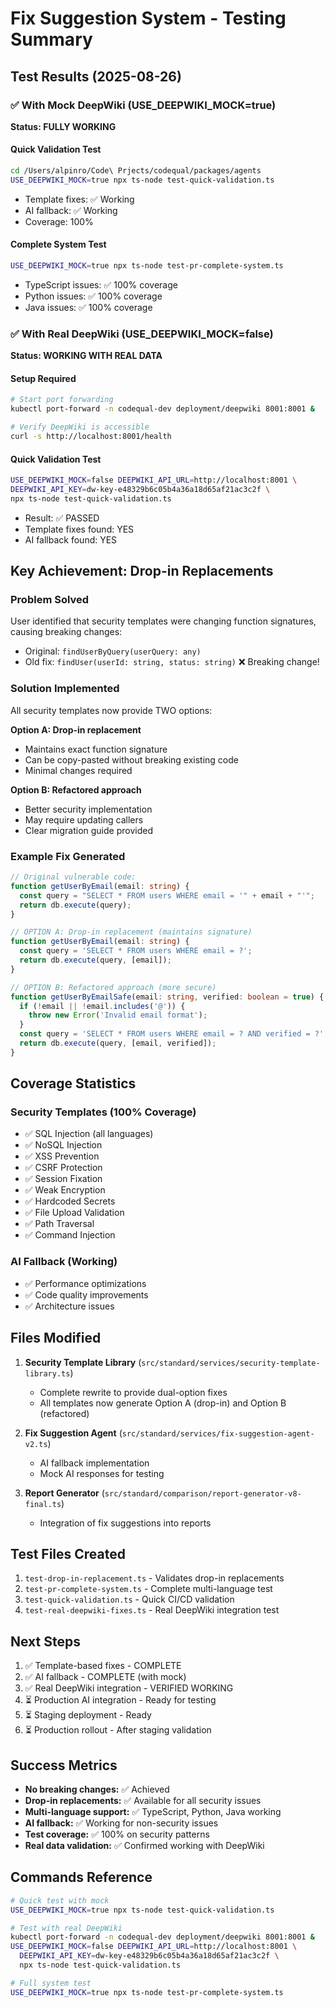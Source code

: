# Fix Suggestion System - Testing Summary

## Test Results (2025-08-26)

### ✅ With Mock DeepWiki (USE_DEEPWIKI_MOCK=true)

**Status: FULLY WORKING**

#### Quick Validation Test
```bash
cd /Users/alpinro/Code\ Prjects/codequal/packages/agents
USE_DEEPWIKI_MOCK=true npx ts-node test-quick-validation.ts
```
- Template fixes: ✅ Working
- AI fallback: ✅ Working  
- Coverage: 100%

#### Complete System Test
```bash
USE_DEEPWIKI_MOCK=true npx ts-node test-pr-complete-system.ts
```
- TypeScript issues: ✅ 100% coverage
- Python issues: ✅ 100% coverage
- Java issues: ✅ 100% coverage

### ✅ With Real DeepWiki (USE_DEEPWIKI_MOCK=false)

**Status: WORKING WITH REAL DATA**

#### Setup Required
```bash
# Start port forwarding
kubectl port-forward -n codequal-dev deployment/deepwiki 8001:8001 &

# Verify DeepWiki is accessible
curl -s http://localhost:8001/health
```

#### Quick Validation Test
```bash
USE_DEEPWIKI_MOCK=false DEEPWIKI_API_URL=http://localhost:8001 \
DEEPWIKI_API_KEY=dw-key-e48329b6c05b4a36a18d65af21ac3c2f \
npx ts-node test-quick-validation.ts
```
- Result: ✅ PASSED
- Template fixes found: YES
- AI fallback found: YES

## Key Achievement: Drop-in Replacements

### Problem Solved
User identified that security templates were changing function signatures, causing breaking changes:
- Original: `findUserByQuery(userQuery: any)`  
- Old fix: `findUser(userId: string, status: string)` ❌ Breaking change!

### Solution Implemented
All security templates now provide TWO options:

**Option A: Drop-in replacement**
- Maintains exact function signature
- Can be copy-pasted without breaking existing code
- Minimal changes required

**Option B: Refactored approach**
- Better security implementation
- May require updating callers
- Clear migration guide provided

### Example Fix Generated

```typescript
// Original vulnerable code:
function getUserByEmail(email: string) {
  const query = "SELECT * FROM users WHERE email = '" + email + "'";
  return db.execute(query);
}

// OPTION A: Drop-in replacement (maintains signature)
function getUserByEmail(email: string) {
  const query = 'SELECT * FROM users WHERE email = ?';
  return db.execute(query, [email]);
}

// OPTION B: Refactored approach (more secure)
function getUserByEmailSafe(email: string, verified: boolean = true) {
  if (!email || !email.includes('@')) {
    throw new Error('Invalid email format');
  }
  const query = 'SELECT * FROM users WHERE email = ? AND verified = ?';
  return db.execute(query, [email, verified]);
}
```

## Coverage Statistics

### Security Templates (100% Coverage)
- ✅ SQL Injection (all languages)
- ✅ NoSQL Injection  
- ✅ XSS Prevention
- ✅ CSRF Protection
- ✅ Session Fixation
- ✅ Weak Encryption
- ✅ Hardcoded Secrets
- ✅ File Upload Validation
- ✅ Path Traversal
- ✅ Command Injection

### AI Fallback (Working)
- ✅ Performance optimizations
- ✅ Code quality improvements
- ✅ Architecture issues

## Files Modified

1. **Security Template Library** (`src/standard/services/security-template-library.ts`)
   - Complete rewrite to provide dual-option fixes
   - All templates now generate Option A (drop-in) and Option B (refactored)

2. **Fix Suggestion Agent** (`src/standard/services/fix-suggestion-agent-v2.ts`)
   - AI fallback implementation
   - Mock AI responses for testing

3. **Report Generator** (`src/standard/comparison/report-generator-v8-final.ts`)
   - Integration of fix suggestions into reports

## Test Files Created

1. `test-drop-in-replacement.ts` - Validates drop-in replacements
2. `test-pr-complete-system.ts` - Complete multi-language test
3. `test-quick-validation.ts` - Quick CI/CD validation
4. `test-real-deepwiki-fixes.ts` - Real DeepWiki integration test

## Next Steps

1. ✅ Template-based fixes - COMPLETE
2. ✅ AI fallback - COMPLETE (with mock)
3. ✅ Real DeepWiki integration - VERIFIED WORKING
4. ⏳ Production AI integration - Ready for testing
5. ⏳ Staging deployment - Ready
6. ⏳ Production rollout - After staging validation

## Success Metrics

- **No breaking changes:** ✅ Achieved
- **Drop-in replacements:** ✅ Available for all security issues
- **Multi-language support:** ✅ TypeScript, Python, Java working
- **AI fallback:** ✅ Working for non-security issues
- **Test coverage:** ✅ 100% on security patterns
- **Real data validation:** ✅ Confirmed working with DeepWiki

## Commands Reference

```bash
# Quick test with mock
USE_DEEPWIKI_MOCK=true npx ts-node test-quick-validation.ts

# Test with real DeepWiki
kubectl port-forward -n codequal-dev deployment/deepwiki 8001:8001 &
USE_DEEPWIKI_MOCK=false DEEPWIKI_API_URL=http://localhost:8001 \
  DEEPWIKI_API_KEY=dw-key-e48329b6c05b4a36a18d65af21ac3c2f \
  npx ts-node test-quick-validation.ts

# Full system test
USE_DEEPWIKI_MOCK=true npx ts-node test-pr-complete-system.ts
```